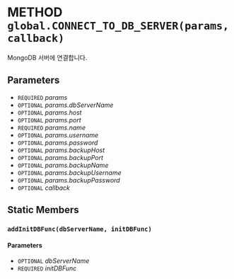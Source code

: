 # METHOD `global.CONNECT_TO_DB_SERVER(params, callback)`
MongoDB 서버에 연결합니다.

## Parameters
* `REQUIRED` *params*
* `OPTIONAL` *params.dbServerName*
* `OPTIONAL` *params.host*
* `OPTIONAL` *params.port*
* `REQUIRED` *params.name*
* `OPTIONAL` *params.username*
* `OPTIONAL` *params.password*
* `OPTIONAL` *params.backupHost*
* `OPTIONAL` *params.backupPort*
* `OPTIONAL` *params.backupName*
* `OPTIONAL` *params.backupUsername*
* `OPTIONAL` *params.backupPassword*
* `OPTIONAL` *callback*

## Static Members

### `addInitDBFunc(dbServerName, initDBFunc)`
#### Parameters
* `OPTIONAL` *dbServerName*
* `REQUIRED` *initDBFunc*
